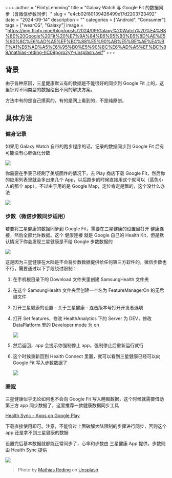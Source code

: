 +++
author = "FlintyLemming"
title = "Galaxy Watch 与 Google Fit 的数据同步（含微信步数同步）"
slug = "e4cb02f80139426499e17d2203723492"
date = "2024-09-14"
description = ""
categories = ["Android", "Consumer"]
tags = ["wearOS", "Galaxy"]
image = "https://img.flinty.moe/blog/posts/2024/09/Galaxy%20Watch%20%E4%B8%8E%20Google%20Fit%20%E7%9A%84%E6%95%B0%E6%8D%AE%E5%90%8C%E6%AD%A5%EF%BC%88%E5%90%AB%E5%BE%AE%E4%BF%A1%E6%AD%A5%E6%95%B0%E5%90%8C%E6%AD%A5%EF%BC%89/mathias-reding-hC09pgro2yY-unsplash.avif"
+++

## 背景

由于各种原因，三星健康默认有的数据是不能很好的同步到 Google Fit 上的，这里针对不同类型的数据给出不同的解决方案。

方法中有的是自己摸索的，有的是网上看到的，不是纯原创。

## 具体方法

### 健身记录

如果用 Galaxy Watch 自带的跑步程序的话，记录的数据同步到 Google Fit 后有可能没有心肺强化分数

![](https://img.flinty.moe/blog/posts/2024/09/Galaxy%20Watch%20%E4%B8%8E%20Google%20Fit%20%E7%9A%84%E6%95%B0%E6%8D%AE%E5%90%8C%E6%AD%A5%EF%BC%88%E5%90%AB%E5%BE%AE%E4%BF%A1%E6%AD%A5%E6%95%B0%E5%90%8C%E6%AD%A5%EF%BC%89/Screenshot_20240912_232045_Fit.avif)

你需要在手表已经刷了美版固件的情况下，去 Play 商店下载 Google Fit，然后你的应用列表里就会多出来几个 App，以后跑步的时候直接用这个就可以（蓝色小人的那个 app）。不过由于用的是 Google Map，定位肯定是飘的，这个没什么办法

![](https://img.flinty.moe/blog/posts/2024/09/Galaxy%20Watch%20%E4%B8%8E%20Google%20Fit%20%E7%9A%84%E6%95%B0%E6%8D%AE%E5%90%8C%E6%AD%A5%EF%BC%88%E5%90%AB%E5%BE%AE%E4%BF%A1%E6%AD%A5%E6%95%B0%E5%90%8C%E6%AD%A5%EF%BC%89/STIIITCH_2024_09_12_23_26_22.avif)

### 步数（微信步数同步适用）

若要将三星健康的数据同步到 Google Fit，需要在三星健康的设置里打开 健康连接，然后全部允许数据。这个 健康连接 就是 Google 自己的 Health Kit，但是默认情况下你会发现三星健康是不给 Google 步数数据的

![](https://img.flinty.moe/blog/posts/2024/09/Galaxy%20Watch%20%E4%B8%8E%20Google%20Fit%20%E7%9A%84%E6%95%B0%E6%8D%AE%E5%90%8C%E6%AD%A5%EF%BC%88%E5%90%AB%E5%BE%AE%E4%BF%A1%E6%AD%A5%E6%95%B0%E5%90%8C%E6%AD%A5%EF%BC%89/IMG_8873.avif)

这是因为三星健康在大陆是不会将步数数据提供给任何第三方软件的，微信步数也不行，需要通过以下手段绕过限制：

1. 在手机根目录下的 Download 文件夹里创建 SamsungHealth 文件夹
2. 在这个 SamsungHealth 文件夹里创建一个名为 FeatureManagerOn 的无后缀文件
3. 打开三星健康的设置 - 关于三星健康 - 连击版本号打开开发者选项
4. 打开 Set features，修改 HealthAnalytics 下的 Server 为 DEV，修改 DataPlatform 里的 Developer mode 为 on
    
    ![](https://img.flinty.moe/blog/posts/2024/09/Galaxy%20Watch%20%E4%B8%8E%20Google%20Fit%20%E7%9A%84%E6%95%B0%E6%8D%AE%E5%90%8C%E6%AD%A5%EF%BC%88%E5%90%AB%E5%BE%AE%E4%BF%A1%E6%AD%A5%E6%95%B0%E5%90%8C%E6%AD%A5%EF%BC%89/IMG_8877.avif)
    
5. 然后返回，app 会提示你强制停止 app，强制停止后重新运行就行
6. 这个时候重新回到 Health Connect 里面，就可以看到三星健康已经可以向 Google Fit 写入步数数据了
    
    ![](https://img.flinty.moe/blog/posts/2024/09/Galaxy%20Watch%20%E4%B8%8E%20Google%20Fit%20%E7%9A%84%E6%95%B0%E6%8D%AE%E5%90%8C%E6%AD%A5%EF%BC%88%E5%90%AB%E5%BE%AE%E4%BF%A1%E6%AD%A5%E6%95%B0%E5%90%8C%E6%AD%A5%EF%BC%89/Screenshot_20240912_234510_HealthConnect.avif)
    

### 睡眠

三星健康似乎无论如何也不会向 Google Fit 写入睡眠数据，这个时候就需要借助第三方 app 同步数据了，这里推荐一款健康数据同步工具

[Health Sync - Apps on Google Play](https://play.google.com/store/apps/details?id=nl.appyhapps.healthsync)

下载直接使用即可。注意，不能绕过上面破解大陆限制的步骤进行同步，否则这个 app 还是拿不到三星健康的数据

设置完后基本数据就都能正常同步了，心率和步数由 三星健康 App 提供，步数则由 Health Sync 提供

![](https://img.flinty.moe/blog/posts/2024/09/Galaxy%20Watch%20%E4%B8%8E%20Google%20Fit%20%E7%9A%84%E6%95%B0%E6%8D%AE%E5%90%8C%E6%AD%A5%EF%BC%88%E5%90%AB%E5%BE%AE%E4%BF%A1%E6%AD%A5%E6%95%B0%E5%90%8C%E6%AD%A5%EF%BC%89/Screenshot_20240912_235113_Fit.avif)

> Photo by [Mathias Reding](https://unsplash.com/@matreding?utm_content=creditCopyText&utm_medium=referral&utm_source=unsplash) on [Unsplash](https://unsplash.com/photos/a-close-up-of-a-piece-of-art-with-paint-on-it-hC09pgro2yY?utm_content=creditCopyText&utm_medium=referral&utm_source=unsplash)
  